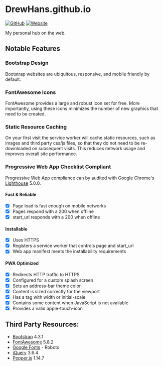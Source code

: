 # DrewHans.github.io

[![GitHub][shield-img-license]](LICENSE)
[![Website][shield-img-website]](https://drewhans.github.io/)

My personal hub on the web.

## Notable Features

### Bootstrap Design
Bootstrap websites are ubiquitous, responsive, and mobile friendly by default.

### FontAwesome Icons
FontAwesome provides a large and robust icon set for free. More importantly, using these icons minimizes the number of new graphics that need to be created.

### Static Resource Caching
On your first visit the service worker will cache static resources, such as images and third party css/js files, so that they do not need to be re-downloaded on subsequent visits. This reduces network usage and improves overall site performance.

### Progressive Web App Checklist Compliant
Progressive Web App compliance can by audited with Google Chrome's [Lighthouse](https://github.com/GoogleChrome/lighthouse) 5.0.0.
#### Fast & Reliable
- [x] Page load is fast enough on mobile networks
- [x] Pages respond with a 200 when offline
- [x] start_url responds with a 200 when offline
#### Installable
- [x] Uses HTTPS
- [x] Registers a service worker that controls page and start_url
- [x] Web app manifest meets the installability requirements
#### PWA Optimized
- [x] Redirects HTTP traffic to HTTPS
- [x] Configured for a custom splash screen
- [x] Sets an address-bar theme color
- [x] Content is sized correctly for the viewport
- [x] Has a <meta name="viewport"> tag with width or initial-scale
- [x] Contains some content when JavaScript is not available
- [x] Provides a valid apple-touch-icon

## Third Party Resources:
* [Bootstrap](https://getbootstrap.com/) 4.3.1
* [FontAwesome](https://fontawesome.com/) 5.8.2
* [Google Fonts](https://fonts.google.com/specimen/Roboto) - Roboto
* [jQuery](https://jquery.com/) 3.6.4
* [Popper.js](https://popper.js.org/) 1.14.7

[shield-img-license]: https://img.shields.io/github/license/DrewHans/DrewHans.github.io.svg
[shield-img-website]: https://img.shields.io/website/https/drewhans.github.io.svg

